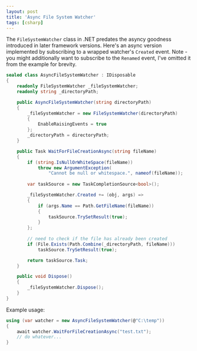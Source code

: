 ```yaml
---
layout: post
title: 'Async File System Watcher'
tags: [csharp]
---
```


The `FileSystemWatcher` class in .NET predates the asyncy goodness introduced in later framework versions. Here's an async version implemented by subscribing to a wrapped watcher's `Created` event. Note - you might additionally want to subscribe to the `Renamed` event, I've omitted it from the example for brevity.

~~~csharp
sealed class AsyncFileSystemWatcher : IDisposable
{
    readonly FileSystemWatcher _fileSystemWatcher;
    readonly string _directoryPath;

    public AsyncFileSystemWatcher(string directoryPath)
    {
        _fileSystemWatcher = new FileSystemWatcher(directoryPath) 
		{ 
		    EnableRaisingEvents = true 
        };
        _directoryPath = directoryPath;
    }

    public Task WaitForFileCreationAsync(string fileName)
    {
        if (string.IsNullOrWhiteSpace(fileName))
            throw new ArgumentException(
			    "Cannot be null or whitespace.", nameof(fileName));
       
        var taskSource = new TaskCompletionSource<bool>();

        _fileSystemWatcher.Created += (obj, args) =>
        {
            if (args.Name == Path.GetFileName(fileName))
            {
                taskSource.TrySetResult(true);
            }
        };
        
        // need to check if the file has already been created
        if (File.Exists(Path.Combine(_directoryPath, fileName)))
            taskSource.TrySetResult(true);

        return taskSource.Task;
    }

    public void Dispose()
    {
        _fileSystemWatcher.Dispose();
    }
}
~~~

Example usage:

~~~csharp
using (var watcher = new AsyncFileSystemWatcher(@"C:\temp"))
{
    await watcher.WaitForFileCreationAsync("test.txt");
    // do whatever...
}
~~~


